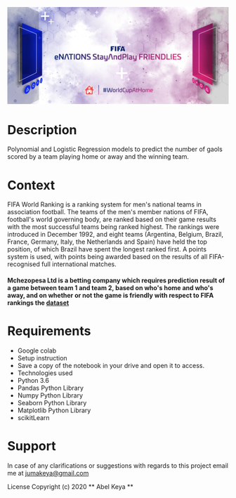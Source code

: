>
<p>
 <img src="FIFA.jpg" alt="By Abel Keya" title="FIFA Ranking" />
</p>

>
# Description
Polynomial and Logistic Regression models to predict the number of gaols scored by a team playing home or away and the winning team.
# Context
FIFA World Ranking is a ranking system for men's national teams in association football. The teams of the men's member nations of FIFA, football's world governing body, are ranked based on their game results with the most successful teams being ranked highest. The rankings were introduced in December 1992, and eight teams (Argentina, Belgium, Brazil, France, Germany, Italy, the Netherlands and Spain) have held the top position, of which Brazil have spent the longest ranked first.
 A points system is used, with points being awarded based on the results of all FIFA-recognised full international matches.
#### Mchezopesa Ltd  is a betting company which requires  prediction result of a game between team 1 and team 2, based on who's home and who's away, and on whether or not the game is friendly with respect to FIFA rankings the [dataset](https://drive.google.com/file/d/1BYUqaEEnFtAe5lvzJh9lpVpR2MAvERUc/view) 
>
# Requirements
* Google colab
* Setup instruction
* Save a copy of the notebook in your drive and open it to access.
* Technologies used
* Python 3.6
* Pandas Python Library
* Numpy Python Library
* Seaborn Python Library
* Matplotlib Python Library
* scikitLearn
# Support
In case of any clarifications or suggestions with regards to this project email me at jumakeya@gmail.com

License
Copyright (c) 2020 ** Abel Keya **

